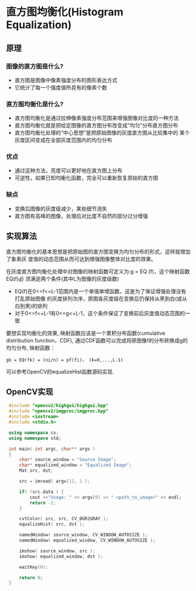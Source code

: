 # 直方图均衡化(Histogram Equalization)

## 原理

### 图像的直方图是什么?
* 直方图是图像中像素强度分布的图形表达方式
* 它统计了每一个强度值所具有的像素个数

### 直方图均衡化是什么?
* 直方图均衡化是通过拉伸像素强度分布范围来增强图像对比度的一种方法
* 直方图均衡化就是把给定图像的直方图分布改变成“均匀”分布直方图分布
* 直方图均衡化处理的“中心思想”是把原始图像的灰度直方图从比较集中的
某个灰度区间变成在全部灰度范围内的均匀分布

### 优点
* 通过这种方法，亮度可以更好地在直方图上分布
* 可逆性，如果已知均衡化函数，完全可以重新恢复原始的直方图


### 缺点
* 变换后图像的灰度级减少，某些细节消失
* 直方图有高峰的图像，处理后对比度不自然的部分过分增强


## 实现算法
直方图均衡化的基本思想是把原始图的直方图变换为均匀分布的形式，这样就增加了象素灰
度值的动态范围从而可达到增强图像整体对比度的效果。

在灰度直方图均衡化处理中对图像的映射函数可定义为:g = EQ (f)，这个映射函数EQ(f)必
须满足两个条件(其中L为图像的灰度级数)
* EQ(f)在0<=f<=L-1范围内是一个单值单增函数。这是为了保证增强处理没有打乱原始图像
的灰度排列次序，原图各灰度级在变换后仍保持从黑到白(或从白到黑)的排列
* 对于0<=f<=L-1有0<=g<=L-1，这个条件保证了变换前后灰度值动态范围的一致

要想实现均衡化的效果, 映射函数应该是一个累积分布函数(cumulative distribution
function，CDF), 通过CDF函数可以完成将原图像f的分布转换成g的均匀分布, 映射函数：
```
gk = EQ(fk) = (ni/n) = pf(fi)， (k=0,...,L-1)
```

可以参考OpenCV的equalizeHist函数源码实现.

## OpenCV实现

```cpp
 #include "opencv2/highgui/highgui.hpp"
 #include "opencv2/imgproc/imgproc.hpp"
 #include <iostream>
 #include <stdio.h>

 using namespace cv;
 using namespace std;

 int main( int argc, char** argv )
 {
     char* source_window = "Source Image";
     char* equalized_window = "Equalized Image";
     Mat src, dst;

     src = imread( argv[1], 1 );

     if( !src.data ) {
         cout <<"Usage: " << argv[0] << " <path_to_image>" << endl;
         return -1;
     }

     cvtColor( src, src, CV_BGR2GRAY );
     equalizeHist( src, dst );

     namedWindow( source_window, CV_WINDOW_AUTOSIZE );
     namedWindow( equalized_window, CV_WINDOW_AUTOSIZE );

     imshow( source_window, src );
     imshow( equalized_window, dst );

     waitKey(0);

     return 0;
 }

```






